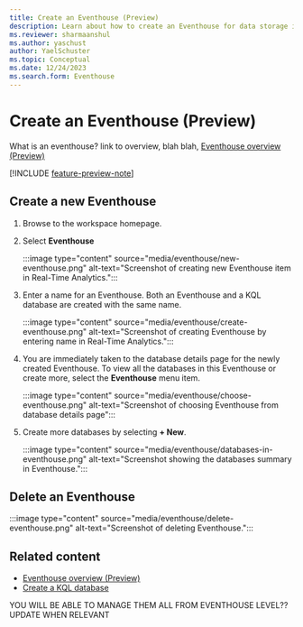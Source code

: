 ```yaml
---
title: Create an Eventhouse (Preview)
description: Learn about how to create an Eventhouse for data storage in Real-Time Analytics.
ms.reviewer: sharmaanshul
ms.author: yaschust
author: YaelSchuster
ms.topic: Conceptual
ms.date: 12/24/2023
ms.search.form: Eventhouse
---
```

# Create an Eventhouse (Preview)


What is an eventhouse? link to overview, blah blah,  [Eventhouse overview (Preview)](eventhouse.md)

[!INCLUDE [feature-preview-note](../includes/feature-preview-note.md)]

## Create a new Eventhouse

1. Browse to the workspace homepage.
1. Select **Eventhouse**

    :::image type="content" source="media/eventhouse/new-eventhouse.png" alt-text="Screenshot of creating new Eventhouse item in Real-Time Analytics.":::

1. Enter a name for an Eventhouse. Both an Eventhouse and a KQL database are created with the same name.

    :::image type="content" source="media/eventhouse/create-eventhouse.png" alt-text="Screenshot of creating Eventhouse by entering name in Real-Time Analytics.":::

1. You are immediately taken to the database details page for the newly created Eventhouse. To view all the databases in this Eventhouse or create more, select the **Eventhouse** menu item.

    :::image type="content" source="media/eventhouse/choose-eventhouse.png" alt-text="Screenshot of choosing Eventhouse from database details page":::

1. Create more databases by selecting **+ New**.

    :::image type="content" source="media/eventhouse/databases-in-eventhouse.png" alt-text="Screenshot showing the databases summary in Eventhouse.":::

## Delete an Eventhouse

:::image type="content" source="media/eventhouse/delete-eventhouse.png" alt-text="Screenshot of deleting Eventhouse.":::


## Related content

* [Eventhouse overview (Preview)](eventhouse.md)
* [Create a KQL database](create-database.md)


YOU WILL BE ABLE TO MANAGE THEM ALL FROM EVENTHOUSE LEVEL?? UPDATE WHEN RELEVANT